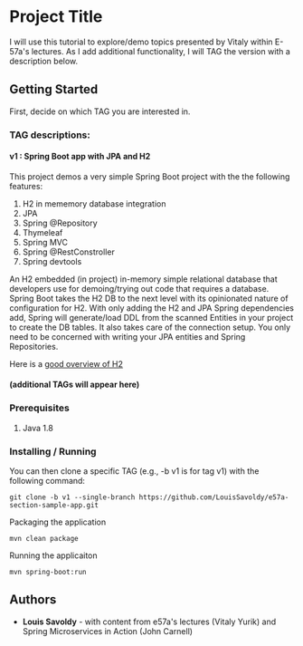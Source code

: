 # Project Title

I will use this tutorial to explore/demo topics presented by Vitaly within E-57a's lectures.  As I add additional functionality, I will TAG the version with a description below.

## Getting Started

First, decide on which TAG you are interested in.  

### TAG descriptions:
#### v1 : Spring Boot app with JPA and H2
This  project demos a very simple Spring Boot project with the the following features:
1. H2 in mememory database integration
2. JPA
3. Spring @Repository
3. Thymeleaf
4. Spring MVC
5. Spring @RestConstroller
6. Spring devtools

An H2 embedded (in project) in-memory simple relational database that developers use for demoing/trying out code that requires a database.  Spring Boot takes the H2 DB to the next level with its opinionated nature of configuration for H2.  With only adding the H2 and JPA Spring dependencies add,  Spring will generate/load DDL from the scanned Entities in your project to create the DB tables.  It also takes care of the connection setup.  You only need to be concerned with writing your JPA entities and Spring Repositories.

Here is a [good overview of H2](http://www.springboottutorial.com/spring-boot-and-h2-in-memory-database)

#### (additional TAGs will appear here)

### Prerequisites

1. Java 1.8

### Installing / Running

You can then clone a specific TAG (e.g., -b v1 is for tag v1) with the following command:
```
git clone -b v1 --single-branch https://github.com/LouisSavoldy/e57a-section-sample-app.git
```

Packaging the application
```
mvn clean package
```

Running the applicaiton
```
mvn spring-boot:run
```
## Authors

* **Louis Savoldy** - with content from e57a's lectures (Vitaly Yurik) and Spring Microservices in Action (John Carnell)
